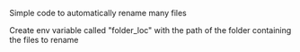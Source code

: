 Simple code to automatically rename many files

Create env variable called "folder_loc" with the path of the folder containing the files to rename